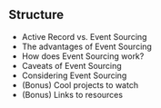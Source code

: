 ## Structure

- Active Record vs. Event Sourcing
- The advantages of Event Sourcing
- How does Event Sourcing work?
- Caveats of Event Sourcing
- Considering Event Sourcing
- (Bonus) Cool projects to watch
- (Bonus) Links to resources